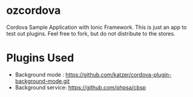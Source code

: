 ozcordova
=========

Cordova Sample Application with Ionic Framework.
This is just an app to test out plugins. Feel free to fork, but do not distribute to the stores.

Plugins Used
============
* Background mode : https://github.com/katzer/cordova-plugin-background-mode.git
* Background service: https://github.com/phpsa/cbsp
